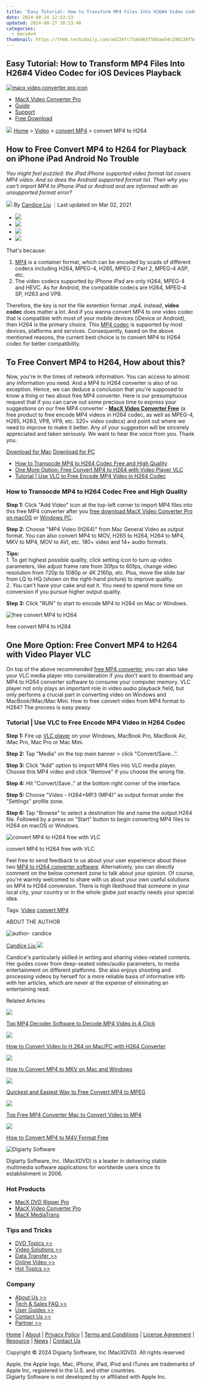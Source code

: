 ```yaml
---
title: "Easy Tutorial: How to Transform MP4 Files Into H26#4 Video Codec for iOS Devices Playback"
date: 2024-08-24 12:53:53
updated: 2024-08-27 10:53:48
categories:
  - macxdvd
thumbnail: https://thmb.techidaily.com/a4224fc73a6465f58bae54c290236f5e5e431174596ef739d111ede45824dcdd.png
---
```


## Easy Tutorial: How to Transform MP4 Files Into H26#4 Video Codec for iOS Devices Playback

[![macx video converter pro icon](https://www.macxdvd.com/mac-video-converter-pro/../image-style/new-seo/icon11.png)](https://tools.techidaily.com/macxdvd/products/)

* [MacX Video Converter Pro](https://tools.techidaily.com/macxdvd/products/)
* [Guide](https://tools.techidaily.com/macxdvd/products/)
* [Support](https://tools.techidaily.com/macxdvd/products/)
* [Free Download](https://tools.techidaily.com/macxdvd/products/)



![](https://www.macxdvd.com/mac-video-converter-pro/../image-style/new-seo/icon7.png) [Home](https://tools.techidaily.com/macxdvd/products/) \> [Video](https://tools.techidaily.com/macxdvd/products/) \> [convert MP4](https://tools.techidaily.com/macxdvd/products/) \> convert MP4 to H264

## How to Free Convert MP4 to H264 for Playback on iPhone iPad Android No Trouble



_You might feel puzzled: the iPad iPhone supported video format list covers MP4 video. And so does the Android supported format list. Then why you can't import MP4 to iPhone iPad or Android and are informed with an unsupported format error?_ 

![](https://www.macxdvd.com/mac-video-converter-pro/../image-style/new-seo/icon6.png) By [Candice Liu](https://tools.techidaily.com/macxdvd/products/) ｜Last updated on Mar 02, 2021

* [![](https://www.macxdvd.com/mac-video-converter-pro/../image-style/new-seo/share-fa.jpg)](https://www.facebook.com/sharer/sharer.php?u=https://www.macxdvd.com/mac-video-converter-pro/convert-mp4-to-h264-free.htm)
* [![](https://www.macxdvd.com/mac-video-converter-pro/../image-style/new-seo/share-tw.jpg)](https://twitter.com/intent/tweet?url=https://www.macxdvd.com/mac-video-converter-pro/convert-mp4-to-h264-free.htm)
* [![](https://www.macxdvd.com/mac-video-converter-pro/../image-style/new-seo/share-email.jpg)](https://www.macxdvd.com/mac-video-converter-pro/mailto:info@example.com?&subject=&body=https://www.macxdvd.com/mac-video-converter-pro/convert-mp4-to-h264-free.htm)
* [![](https://www.macxdvd.com/mac-video-converter-pro/../image-style/new-seo/share-in.jpg)](https://www.linkedin.com/shareArticle?mini=true&url=https://www.macxdvd.com/mac-video-converter-pro/convert-mp4-to-h264-free.htm&title=&summary=https://www.macxdvd.com/mac-video-converter-pro/convert-mp4-to-h264-free.htm&source=)

That's because:

1. [MP4](https://tools.techidaily.com/macxdvd/products/) is a container format, which can be encoded by scads of different codecs including H264, MPEG-4, H265, MPEG-2 Part 2, MPEG-4 ASP, etc.
2. The video codecs supported by iPhone iPad are only H264, MPEG-4 and HEVC. As for Android, the compatible codecs are H264, MPEG-4 SP, H263 and VP8.

Therefore, the key is not the file extention format .mp4, instead, **video codec** does matter a lot. And if you wanna convert MP4 to one video codec that is compatible with most of your mobile devices (iDevice or Android), then H264 is the primary choice. This [MP4 codec](https://tools.techidaily.com/macxdvd/products/) is supported by most devices, platforms and services. Consequently, based on the above mentioned reasons, the current best choice is to convert MP4 to H264 codec for better compatibility.

## To Free Convert MP4 to H264, How about this?

Now, you're in the times of network information. You can access to almost any information you need. And a MP4 to H264 converter is also of no exception. Hence, we can deduce a conclusion that you're supposed to know a thing or two about free MP4 converter. Here is our presumptuous request that if you can carve out some precious time to express your suggestions on our free MP4 converter - [**MacX Video Converter Free**](https://tools.techidaily.com/macxdvd/products/) (a free product to free encode MP4 videos in H264 codec, as well as MPEG-4, H265, H263, VP8, VP9, etc. 320+ video codecs) and point out where we need to improve to make it better. Any of your suggestion will be sincerely appreciated and taken seriously. We want to hear the voice from you. Thank you.

[Download for Mac](https://tools.techidaily.com/macxdvd/products/) [Download for PC](https://tools.techidaily.com/macxdvd/products/) 

* [How to Transocde MP4 to H264 Codec Free and High Quality](https://tools.techidaily.com/macxdvd/products/)
* [One More Option: Free Convert MP4 to H264 with Video Player VLC](https://tools.techidaily.com/macxdvd/products/)
* [Tutorial | Use VLC to Free Encode MP4 Video in H264 Codec](https://tools.techidaily.com/macxdvd/products/)

### How to Transocde MP4 to H264 Codec Free and High Quality

**Step 1:** Click "Add Video" icon at the top-left corner to import MP4 files into this free MP4 converter after you [free download MacX Video Converter Pro on macOS](https://tools.techidaily.com/macxdvd/products/) or [Windows PC](https://tools.techidaily.com/macxdvd/products/).

**Step 2:** Choose "MP4 Video (H264)" from Mac General Video as output format. You can also convert MP4 to MOV, H265 to H264, H264 to MP4, MKV to MP4, MOV to AVI, etc. 180+ video and 14+ audio formats.

**Tips:**   
1\. To get highest possible quality, click setting icon to turn up video parameters, like adjust frame rate from 30fps to 60fps, change video resolution from 720p to 1080p or 4K 2160p, etc. Plus, move the slide bar from LQ to HQ (shown on the right-hand picture) to improve quality.  
2\. You can't have your cake and eat it. You need to spend more time on conversion if you pursue higher output quality. 

**Step 3:** Click "RUN" to start to encode MP4 to H264 on Mac or Windows. 

![free convert MP4 to H264](https://www.macxdvd.com/mac-video-converter-pro/../mac-dvd-video-converter-how-to/article-image/mvcfe-output-mp4.jpg) 

free convert MP4 to H264

## One More Option: Free Convert MP4 to H264 with Video Player VLC

On top of the above recommended [free MP4 converter](https://tools.techidaily.com/macxdvd/products/), you can also take your VLC media player into consideration if you don't want to download any MP4 to H264 converter software to consume your computer memory. VLC player not only plays an important role in video audio playback field, but only performs a crucial part in converting video on Windows and MacBook/iMac/Mac Mini. How to free convert video from MP4 format to H264? The process is easy peasy.

### Tutorial | Use VLC to Free Encode MP4 Video in H264 Codec

**Step 1:** Fire up [VLC player](https://www.videolan.org/vlc/index.html) on your Windows, MacBook Pro, MacBook Air, iMac Pro, Mac Pro or Mac Mini.

**Step 2:** Tap "Media" on the top main banner > click "Convert/Save...".

**Step 3:** Click "Add" option to import MP4 files into VLC media player. Choose this MP4 video and click "Remove" if you choose the wrong file.

**Step 4:** Hit "Convert/Save.." at the bottom right corner of the interface. 

**Step 5:** Choose "Video - H264+MP3 (MP4)" as output format under the "Settings" profile zone. 

**Step 6:** Tap "Browse" to select a destination file and name the output H264 file. Followed by a press on "Start" button to begin converting MP4 files to H264 on macOS or Windows. 

![convert MP4 to H264 free with VLC](https://www.macxdvd.com/mac-video-converter-pro/step-image/vlc-mp4-to-h264.jpg) 

convert MP4 to H264 free with VLC

Feel free to send feedback to us about your user experience about these two [MP4 to H264 converter software](http://www.freemake.com/how%5Fto/how%5Fto%5Fconvert%5Fvideo%5Fto%5Fh.264). Alternatively, you can directly comment on the below comment zone to talk about your opinion. Of course, you're warmly welcomed to share with us about your own useful solutions on MP4 to H264 conversion. There is high likelihood that someone in your local city, your country or in the whole globe just exactly needs your special idea. 

Tags: [Video](https://tools.techidaily.com/macxdvd/products/) [convert MP4](https://tools.techidaily.com/macxdvd/products/) 

ABOUT THE AUTHOR

![author- candice](https://www.macxdvd.com/mac-video-converter-pro/../image-style/new-seo/candice.png) 

[Candice Liu ![](https://www.macxdvd.com/mac-video-converter-pro/../image-style/new-seo/share-in1.jpg)](https://www.linkedin.com/in/candice-liu-444483a3/) 

Candice's particularly skilled in writing and sharing video-related contents. Her guides cover from deep-seated video/audio parameters, to media entertainment on different platforms. She also enjoys shooting and processing videos by herself for a more reliable basis of informative info with her articles, which are never at the expense of eliminating an entertaining read.



Related Articles

![](https://www.macxdvd.com/mac-video-converter-pro/../image-style/new-seo/pic7.jpg)

[Top MP4 Decoder Software to Decode MP4 Video in A Click](https://tools.techidaily.com/macxdvd/products/) 

![](https://www.macxdvd.com/mac-video-converter-pro/../image-style/new-seo/pic6.jpg)

[How to Convert Video to H.264 on Mac/PC with H264 Converter](https://tools.techidaily.com/macxdvd/products/) 

![](https://www.macxdvd.com/mac-video-converter-pro/../image-style/new-seo/pic5.jpg)

[How to Convert MP4 to MKV on Mac and Windows](https://tools.techidaily.com/macxdvd/products/) 

![](https://www.macxdvd.com/mac-video-converter-pro/../image-style/new-seo/pic4.jpg)

[Quickest and Easiest Way to Free Convert MP4 to MPEG](https://tools.techidaily.com/macxdvd/products/) 

![](https://www.macxdvd.com/mac-video-converter-pro/../image-style/new-seo/pic3.jpg)

[Top Free MP4 Converter Mac to Convert Video to MP4](https://tools.techidaily.com/macxdvd/products/) 

![](https://www.macxdvd.com/mac-video-converter-pro/../image-style/new-seo/pic2.jpg)

[How to Convert MP4 to M4V Format Free](https://tools.techidaily.com/macxdvd/products/) 



![Digiarty Software](https://www.macxdvd.com/mac-video-converter-pro/../icon/logo.png) 

Digiarty Software, Inc. (MacXDVD) is a leader in delivering stable multimedia software applications for worldwide users since its establishment in 2006.

### Hot Products

* [MacX DVD Ripper Pro](https://tools.techidaily.com/macxdvd/products/)
* [MacX Video Converter Pro](https://tools.techidaily.com/macxdvd/products/)
* [MacX MediaTrans](https://tools.techidaily.com/macxdvd/products/)

### Tips and Tricks

* [DVD Topics >>](https://tools.techidaily.com/macxdvd/products/)
* [Video Solutions >>](https://tools.techidaily.com/macxdvd/products/)
* [Data Transfer >>](https://tools.techidaily.com/macxdvd/products/)
* [Online Video >>](https://tools.techidaily.com/macxdvd/products/)
* [Hot Topics >>](https://tools.techidaily.com/macxdvd/products/)

### Company

* [About Us >>](https://tools.techidaily.com/macxdvd/products/)
* [Tech & Sales FAQ >>](https://tools.techidaily.com/macxdvd/products/)
* [User Guides >>](https://tools.techidaily.com/macxdvd/products/)
* [Contact Us >>](https://tools.techidaily.com/macxdvd/products/)
* [Partner >>](https://tools.techidaily.com/macxdvd/products/)



[Home](https://tools.techidaily.com/macxdvd/products/) | [About](https://tools.techidaily.com/macxdvd/products/) | [Privacy Policy](https://tools.techidaily.com/macxdvd/products/) | [Terms and Conditions](https://tools.techidaily.com/macxdvd/products/) | [License Agreement](https://tools.techidaily.com/macxdvd/products/) | [Resource](https://tools.techidaily.com/macxdvd/products/) | [News](https://tools.techidaily.com/macxdvd/products/) | [Contact Us](https://tools.techidaily.com/macxdvd/products/)

Copyright © 2024 Digiarty Software, Inc (MacXDVD). All rights reserved

Apple, the Apple logo, Mac, iPhone, iPad, iPod and iTunes are trademarks of Apple Inc, registered in the U.S. and other countries.  
Digiarty Software is not developed by or affiliated with Apple Inc.

<ins class="adsbygoogle"
     style="display:block"
     data-ad-format="autorelaxed"
     data-ad-client="ca-pub-7571918770474297"
     data-ad-slot="1223367746"></ins>



<ins class="adsbygoogle"
     style="display:block"
     data-ad-client="ca-pub-7571918770474297"
     data-ad-slot="8358498916"
     data-ad-format="auto"
     data-full-width-responsive="true"></ins>
